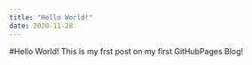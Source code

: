 ```yaml
---
title: "Hello World!"
date: 2020-11-28
---
```

#Hello World!
This is my frst post on my first GitHubPages Blog!
